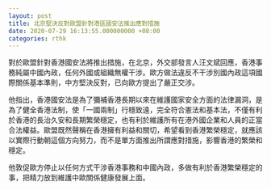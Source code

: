 ```yaml
---
layout: post
title: 北京堅決反對歐盟針對港區國安法推出應對措施
date: 2020-07-29 16:13:55.000000000 +08:00
categories: rthk
---
```


對於歐盟針對香港國安法將推出措施，在北京，外交部發言人汪文斌回應，香港事務純屬中國內政，任何外國或組織無權干涉。歐方做法違反不干涉別國內政這項國際關係基本準則，中方堅決反對，已向歐方提出了嚴正交涉。

他指出，香港國安法是為了彌補香港長期以來在維護國家安全方面的法律漏洞，是為了健全香港法制，使「一國兩制」行穩致遠，完全符合憲法和基本法，不僅有利於香港的長治久安和長期繁榮穩定，也有利於維護所有在港外國企業和人員的正當合法權益。歐盟既然聲稱在香港擁有利益和關切，希望看到香港繁榮穩定，就應該以實際行動朝這個方向努力，而不是單方面推出所謂應對措施，影響香港的繁榮和穩定。

他敦促歐方停止以任何方式干涉香港事務和中國內政，多做有利於香港繁榮穩定的事，把精力放到維護中歐關係健康發展上面。
